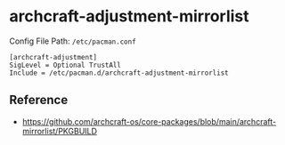 
# archcraft-adjustment-mirrorlist

Config File Path: `/etc/pacman.conf`

```
[archcraft-adjustment]
SigLevel = Optional TrustAll
Include = /etc/pacman.d/archcraft-adjustment-mirrorlist
```


## Reference

* https://github.com/archcraft-os/core-packages/blob/main/archcraft-mirrorlist/PKGBUILD
